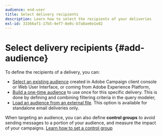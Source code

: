 ```yaml
---
audience: end-user
title: Select delivery recipients
description: Learn how to select the recipients of your deliveries
exl-id: 33366af1-17b5-4ef7-8e0c-b7a8ae6e1e82
---
```

# Select delivery recipients {#add-audience}
 
To define the recipients of a delivery, you can:

* [Select an existing audience](add-audience.md) created in Adobe Campaign client console or Web User Interface, or coming from Adobe Experience Platform,
* [Build a one-time audience](one-time-audience.md) to use once for this specific delivery. This is done by defining and combining filtering criteria in the query modeler,
* [Load an audience from an external file](file-audience.md). This option is available for standalone email deliveries only.

When targeting an audience, you can also define **control groups** to avoid sending messages to a portion of your audience, and measure the impact of your campaigns. [Learn how to set a control group](control-group.md)
 